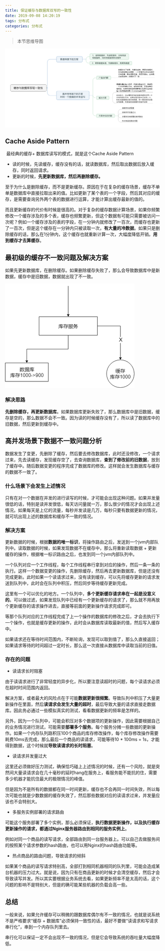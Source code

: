 ```yaml
---
title: 保证缓存与数据库双写的一致性
date: 2019-09-08 14:20:19
tags: 分布式
categories: 分布式
---
```


> 本节思维导图

![缓存与数据库双写一致性](保证缓存与数据库双写的一致性/缓存与数据库双写一致性.png)

## Cache Aside Pattern

​		最经典的缓存+ 数据库读写的模式，就是这个Cache Aside Pattern

- 读的时候，先读缓存，缓存没有的话，就读数据库，然后取出数据后放入缓存，同时返回请求。
- 更新的时候，**先更新数据库，然后再删除缓存。**

​        至于为什么是删除缓存，而不是更新缓存。原因在于在复杂的缓存场景，缓存不单单是数据库中直接拉取出来的值。比如更新了某个表的一个字段，然后其对应的缓存，是需要查询另外两个表的数据进行运算，才能计算出缓存最新的值的。

​		而且更新缓存的代价有时候是很高的。对于复杂的缓存数据计算场景，如果你频繁修改一个缓存涉及的多个表，缓存也频繁更新，但这个数据有可能只需要被访问一次呢？例如一个缓存涉及的表的字段，在一分钟内就修改了一百次，而缓存也更新了一百次，但是这个缓存在一分钟内只被读取一次，**有大量的冷数据**。如果只是删除缓存的话，那么在1分钟内，这个缓存也就重新计算一次，大幅度降低开销。**用到缓存才去算缓存**。

## 最初级的缓存不一致问题及解决方案

​		如果先更新数据库，在删除缓存。如果删除缓存失败了，那么会导致数据库中是新数据，缓存中是旧数据，数据就出现了不一致。

![初级问题](保证缓存与数据库双写的一致性/初级问题.png)

### 解决思路

​		**先删除缓存，再更新数据库**。如果数据库更新失败了，那么数据库中是旧数据，缓存是空的，那么数据不会不一致。因为读的时候缓存没有了，所以读了数据库中的旧数据，然后更新到缓存中。

## 高并发场景下数据不一致问题分析

​		数据发生了变更，先删除了缓存，然后要去修改数据库，此时还没修改，一个请求过来，先去读缓存，发现缓存空了，去查询数据库，**查到了修改前的旧数据**，放到了缓存中。随后数据变更的程序完成了数据库的修改。这样就会发生数据库与缓存的数据不一致了。

### 什么场景下会发生上述情况

​		只有在对一个数据在并发的进行读写的时候，才可能会出现这种问题。如果并发量很低的话，特别是读并发很低，每天访问量就一万，那么很少的情况才会出现上述情况。如果每天是上亿的流量，每秒并发读是几万，每秒只要有数据更新的情况，就可坑出现上述的数据库和缓存不一致的情况。

### 解决方案

​		更新数据的时候，根据**数据的唯一标识**，将操作路由之后，发送到一个jvm内部队列中。读取数据的时候，如果发现数据不在缓存中，那么将重新读取数据 + 更新缓存的操作，根据唯一标识路由之后，也发到同一个jvm内部队列中。

​		一个队列对应一个工作线程，每个工作线程串行拿到对应的操作，然后一条一条的执行。这样一个数据变更的操作，先删除缓存，然后再去更新数据库，但是还没有完成更新。此时如果一个读请求过来，没有读到缓存，可以先将缓存更新的请求发送到队列中，此时会在队列中积压，然后同步等待缓存更新完成。

​		这里有一个可以优化的地方。一个队列中，**多个更新缓存请求串在一起是没意义的**。可以做过滤，如果发现队列中已经有一个更新缓存的请求了，那么就不用再放个更新缓存的请求操作进去，直接等前面的更新操作请求完成即可。

​		等那个队列对应的工作线程完成了上一个操作的数据库的修改之后，才会去执行下一个操作，也就是缓存更新的操作，此时会从数据库读取最新的值，然后写入缓存中。

​		如果请求还在等待时间范围内，不断轮询，发现可以取到值了，那么久直接返回；如果请求等待的时间超过一定时长，那么这一次直接从数据库中读取当前的旧值。

### 存在的问题

- 读请求长时阻塞

由于读请求进行了非常轻度的异步化，所以要注意读超时的问题，每个读请求必须在超时时间范围内返回。

​		解决方案，或者最大的风险点在于可能**数据更新很频繁**。导致队列中积压了大量更新操作在里面，然后**读请求会发生大量的超时**，最后导致大量的请求直接走数据库。因此务必通过一些模拟真实的测试，看看数据更新的频率是怎样的。

​		另外，因为一个队列中，可能会积压对多个数据项的更新操作，因此需要根据自己的业务情况进行测试，可能需要**部署多个服务**。每个服务分摊一些数据的更新操作。如果一个内存队列路积压100个商品的库存修改操作，每个库存修改操作需要耗费10ms去完成，那么最后一个商品的读请求，可能等待10 * 100ms = 1s，才能得到数据，这个时候就**导致读请求的长时阻塞**。

- 读请求并发量过大

​        这里还必须做好压力测试，确保恰巧碰上上述情况的时候，还有一个风险，就是突然间大量读请求会在几十毫秒的延时hang在服务上，看服务能不能抗的住，需要多少机器才能抗住最大的极限情况的峰值。

​		但是因为不是所有的数据都在同一时间更新，缓存也不会再同一时间失效，所以每次可能也就是少数数据的缓存失效了，然后那些数据对应的读请求过来，并发量应该也不会特别大。

- 多服务实例部署的请求路由

​		可能这个服务部署了多个实例，那么必须保证，**执行数据更新操作，以及执行缓存更新操作的请求，都通过Nginx服务器路由到相同的服务实例上**。

​		例如对同一个商品的读写请求，全部路由到同一台服务器上。可以自己去做服务间的按照某个请求参数的hash路由，也可以用Nginx的hash路由功能等。

- 热点商品的路由问题，导致请求的倾斜

​		如果某个商品的读写请求特别高，全部打到相同机器相同的队列里，可能会造成某台机器的压力过大。就是说，因为只有在商品更新的时候才会清空缓存，然后才会导致读写并发。所以其实要根据业务系统去看，如果更新频率不是太高的话，这个问题的影响不是特别大，但是的确可能某些机器的负载会高一些。

## 总结

​		一般来说，如果允许缓存可以稍微的跟数据库偶尔有不一致的情况，也就是说系统不是严格要求“缓存 + 数据库”必须保持一致性的话，最好不要做“读请求和写请求串行化”，串到一个内存队列里去。

​		串行化可以保证一定不会出现不一致的情况，但是它会导致系统的吞吐量大幅度降低。